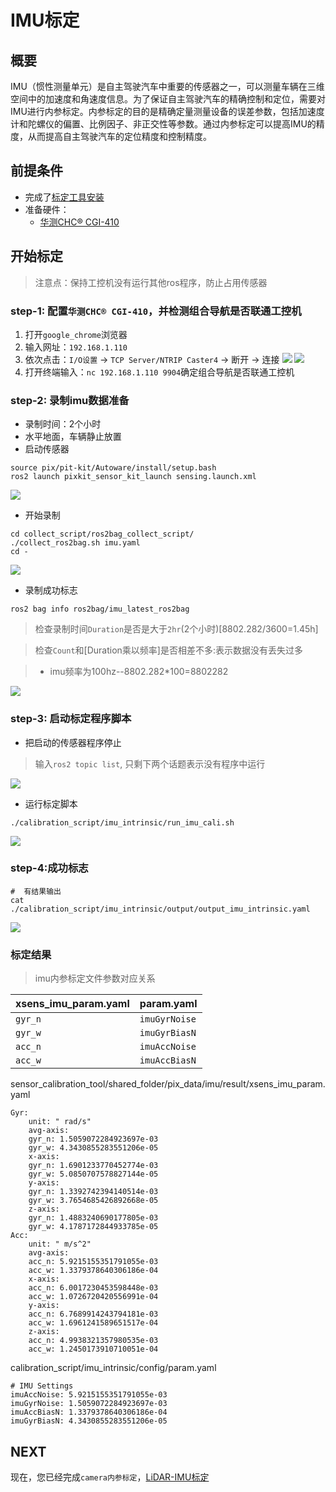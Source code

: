 # IMU标定

## 概要

IMU（惯性测量单元）是自主驾驶汽车中重要的传感器之一，可以测量车辆在三维空间中的加速度和角速度信息。为了保证自主驾驶汽车的精确控制和定位，需要对IMU进行内参标定。内参标定的目的是精确定量测量设备的误差参数，包括加速度计和陀螺仪的偏置、比例因子、非正交性等参数。通过内参标定可以提高IMU的精度，从而提高自主驾驶汽车的定位精度和控制精度。

## 前提条件
- 完成了[标定工具安装](./%E6%A0%87%E5%AE%9A%E5%B7%A5%E5%85%B7%E5%AE%89%E8%A3%85.md)
- 准备硬件：
    - [华测CHC® CGI-410](https://www.huace.cn/product/product_show/467)

## 开始标定
> 注意点：保持工控机没有运行其他ros程序，防止占用传感器


### step-1: 配置`华测CHC® CGI-410`，并检测组合导航是否联通工控机
1. 打开`google_chrome`浏览器
2. 输入网址：`192.168.1.110`
3. 依次点击：`I/O设置` -> `TCP Server/NTRIP Caster4` -> <kbd>断开</kbd> -> <kbd>连接</kbd>
![](./image/IMU_calibration/configuration_CGI410_02.gif)
![](./image/IMU_calibration/configuration_CGI410_03.jpg)
4. 打开终端输入：`nc 192.168.1.110 9904`确定组合导航是否联通工控机


### step-2: 录制imu数据准备
- 录制时间：2个小时
- 水平地面，车辆静止放置
- 启动传感器

```shell
source pix/pit-kit/Autoware/install/setup.bash
ros2 launch pixkit_sensor_kit_launch sensing.launch.xml
```
![](./image/IMU_calibration/start_sensing.gif)

- 开始录制
```shell
cd collect_script/ros2bag_collect_script/
./collect_ros2bag.sh imu.yaml
cd -
```
![](./image/IMU_calibration/start_collect.gif)

- 录制成功标志

```
ros2 bag info ros2bag/imu_latest_ros2bag
```
> 检查录制时间`Duration`是否是大于`2hr`(2个小时)[8802.282/3600=1.45h]

> 检查`Count`和[Duration乘以频率]是否相差不多:表示数据没有丢失过多

> - imu频率为100hz--8802.282*100=8802282

![](./image/IMU_calibration/check_ros2bag.jpg)


### step-3: 启动标定程序脚本

- 把启动的传感器程序停止

> 输入`ros2 topic list`, 只剩下两个话题表示没有程序中运行

![](./image/rosnode_skip.jpg)

- 运行标定脚本

```shell
./calibration_script/imu_intrinsic/run_imu_cali.sh
```
![](./image/IMU_calibration/imu_cali.gif)

### step-4:成功标志
```shell
#  有结果输出
cat ./calibration_script/imu_intrinsic/output/output_imu_intrinsic.yaml
```
![](./image/IMU_calibration/result.jpg)


### 标定结果
>imu内参标定文件参数对应关系

|xsens_imu_param.yaml | param.yaml |
|---- | ---- |
|`gyr_n`|`imuGyrNoise`|
|`gyr_w`|`imuGyrBiasN`|
|`acc_n`|`imuAccNoise`|
|`acc_w`|`imuAccBiasN`|


sensor_calibration_tool/shared_folder/pix_data/imu/result/xsens_imu_param.yaml
```
Gyr:
    unit: " rad/s"
    avg-axis:
    gyr_n: 1.5059072284923697e-03
    gyr_w: 4.3430855283551206e-05
    x-axis:
    gyr_n: 1.6901233770452774e-03
    gyr_w: 5.0850707578827144e-05
    y-axis:
    gyr_n: 1.3392742394140514e-03
    gyr_w: 3.7654685426892668e-05
    z-axis:
    gyr_n: 1.4883240690177805e-03
    gyr_w: 4.1787172844933785e-05
Acc:
    unit: " m/s^2"
    avg-axis:
    acc_n: 5.9215155351791055e-03
    acc_w: 1.3379378640306186e-04
    x-axis:
    acc_n: 6.0017230453598448e-03
    acc_w: 1.0726720420556991e-04
    y-axis:
    acc_n: 6.7689914243794181e-03
    acc_w: 1.6961241589651517e-04
    z-axis:
    acc_n: 4.9938321357980535e-03
    acc_w: 1.2450173910710051e-04
```

calibration_script/imu_intrinsic/config/param.yaml
```
# IMU Settings
imuAccNoise: 5.9215155351791055e-03
imuGyrNoise: 1.5059072284923697e-03
imuAccBiasN: 1.3379378640306186e-04
imuGyrBiasN: 4.3430855283551206e-05
```


## NEXT
现在，您已经完成`camera内参标定`，[LiDAR-IMU标定](./LiDAR-IMU%E6%A0%87%E5%AE%9A.md)